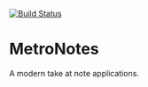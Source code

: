 [![Build Status](https://travis-ci.org/AJ-Santos/MetroNotes.svg?branch=master)](https://travis-ci.org/AJ-Santos/MetroNotes)

# MetroNotes
A modern take at note applications.
